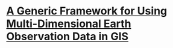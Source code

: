 # [A Generic Framework for Using Multi-Dimensional Earth Observation Data in GIS](http://www.mdpi.com/2072-4292/8/5/382/htm)
    
